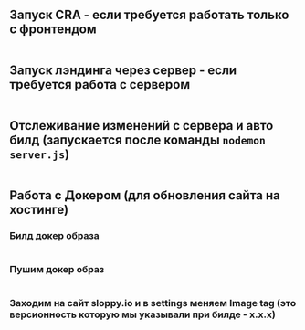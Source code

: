 ## Запуск CRA - если требуется работать только с фронтендом

```npm start
```

## Запуск лэндинга через сервер - если требуется работа с сервером

```nodemon server.js
```

## Отслеживание изменений с сервера и авто билд (запускается после команды `nodemon server.js`)

```npm run watch
```

## Работа с Докером (для обновления сайта на хостинге) 

### Билд докер образа

``` docker build -t luvcrime/ergonza:[x.x.x] .
```

### Пушим докер образ
``` docker push luvcrime/ergonza:1.0.2
```

### Заходим на сайт sloppy.io и в settings меняем Image tag (это версионность которую мы указывали при билде -  x.x.x)

